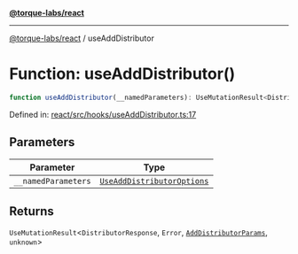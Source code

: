 [**@torque-labs/react**](../README.md)

***

[@torque-labs/react](../README.md) / useAddDistributor

# Function: useAddDistributor()

```ts
function useAddDistributor(__namedParameters): UseMutationResult<DistributorResponse, Error, AddDistributorParams, unknown>
```

Defined in: [react/src/hooks/useAddDistributor.ts:17](https://github.com/torque-labs/monorepo/blob/2ebf07140779767733d669c69d4b6e369a4193c3/packages/react/src/hooks/useAddDistributor.ts#L17)

## Parameters

| Parameter | Type |
| ------ | ------ |
| `__namedParameters` | [`UseAddDistributorOptions`](../interfaces/UseAddDistributorOptions.md) |

## Returns

`UseMutationResult`\<`DistributorResponse`, `Error`, [`AddDistributorParams`](../interfaces/AddDistributorParams.md), `unknown`\>
